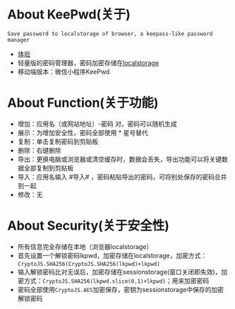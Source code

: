 # About KeePwd(关于)
`Save password to localstorage of browser, a keepass-like password manager`
- [体验](https://zzzzfeng.github.io/KeePwd/index.html)
- 轻量版的密码管理器，密码加密存储在[localstorage](https://developer.mozilla.org/zh-CN/docs/Web/API/Window/localStorage)
- 移动端版本：微信小程序KeePwd

# About Function(关于功能)
- 增加：应用名（或网站地址）-密码 对，密码可以随机生成
- 展示：为增加安全性，密码全部使用 * 星号替代
- 复制：单击复制密码到剪贴板
- 删除：右键删除
- 导出：更换电脑或浏览器或清空缓存时，数据会丢失，导出功能可以将关键数据全部复制到剪贴板
- 导入：应用名输入 #导入# ，密码粘贴导出的密码，可将别处保存的密码合并到一起
- 修改：无

# About Security(关于安全性)
- 所有信息完全存储在本地（浏览器localstorage）
- 首先设置一个解锁密码lkpwd，加密存储在localstorage，加密方式：`CryptoJS.SHA256(CryptoJS.SHA256(lkpwd)+lkpwd)`
- 输入解锁密码比对无误后，加密存储在sessionstorage(窗口关闭即失效)，加密方式：`CryptoJS.SHA256(lkpwd.slice(0,1)+lkpwd)`；用来加密密码
- 密码全部使用`CryptoJS.AES`加密保存，密钥为sessionstorage中保存的加密解锁密码
